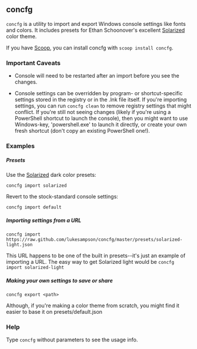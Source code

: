 ## concfg

`concfg` is a utility to import and export Windows console settings like fonts and colors. It includes presets for Ethan Schoonover's excellent [Solarized](http://ethanschoonover.com/solarized) color theme.

If you have [Scoop](http://scoop.sh), you can install concfg with `scoop install concfg`.

### Important Caveats
* Console will need to be restarted after an import before you see the changes.

* Console settings can be overridden by program- or shortcut-specific settings stored in the registry or in the .lnk file itself. If you're importing settings, you can run `concfg clean` to remove registry settings that might conflict. If you're still not seeing changes (likely if you're using a PowerShell shortcut to launch the console), then you might want to use Windows-key, 'powershell.exe' to launch it directly, or create your own fresh shortcut (don't copy an existing PowerShell one!).

### Examples

##### Presets
Use the [Solarized](http://ethanschoonover.com/solarized) dark color presets:
```
concfg import solarized
```

Revert to the stock-standard console settings:
```
concfg import default
```

##### Importing settings from a URL

```
concfg import https://raw.github.com/lukesampson/concfg/master/presets/solarized-light.json

```
This URL happens to be one of the built in presets--it's just an example of importing a URL. The easy way to get Solarized light would be `concfg import solarized-light`

##### Making your own settings to save or share

```
concfg export <path>
```

Although, if you're making a color theme from scratch, you might find it easier to base it on presets/default.json

### Help

Type `concfg` without parameters to see the usage info.
